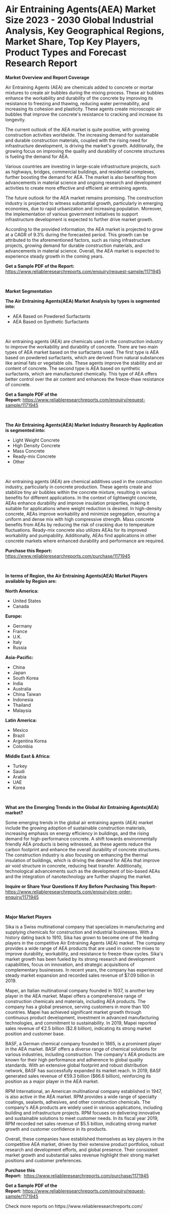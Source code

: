 <p><h1>Air Entraining Agents(AEA) Market Size 2023 - 2030 Global Industrial Analysis, Key Geographical Regions, Market Share, Top Key Players, Product Types and Forecast Research Report</h1></p><p><strong>Market Overview and Report Coverage</strong></p>
<p><p>Air Entraining Agents (AEA) are chemicals added to concrete or mortar mixtures to create air bubbles during the mixing process. These air bubbles enhance the workability and durability of the concrete by improving its resistance to freezing and thawing, reducing water permeability, and increasing its cohesion and plasticity. These agents create microscopic air bubbles that improve the concrete's resistance to cracking and increase its longevity.</p><p>The current outlook of the AEA market is quite positive, with growing construction activities worldwide. The increasing demand for sustainable and durable construction materials, coupled with the rising need for infrastructure development, is driving the market's growth. Additionally, the growing focus on improving the quality and durability of concrete structures is fueling the demand for AEA.</p><p>Various countries are investing in large-scale infrastructure projects, such as highways, bridges, commercial buildings, and residential complexes, further boosting the demand for AEA. The market is also benefiting from advancements in material science and ongoing research and development activities to create more effective and efficient air entraining agents.</p><p>The future outlook for the AEA market remains promising. The construction industry is projected to witness substantial growth, particularly in emerging economies, due to rapid urbanization and increasing population. Moreover, the implementation of various government initiatives to support infrastructure development is expected to further drive market growth.</p><p>According to the provided information, the AEA market is projected to grow at a CAGR of 9.3% during the forecasted period. This growth can be attributed to the aforementioned factors, such as rising infrastructure projects, growing demand for durable construction materials, and advancements in material science. Overall, the AEA market is expected to experience steady growth in the coming years.</p></p>
<p><strong>Get a Sample PDF of the Report:</strong> <a href="https://www.reliableresearchreports.com/enquiry/request-sample/1171945">https://www.reliableresearchreports.com/enquiry/request-sample/1171945</a></p>
<p>&nbsp;</p>
<p><strong>Market Segmentation</strong></p>
<p><strong>The Air Entraining Agents(AEA) Market Analysis by types is segmented into:</strong></p>
<p><ul><li>AEA Based on Powdered Surfactants</li><li>AEA Based on Synthetic Surfactants</li></ul></p>
<p>&nbsp;</p>
<p><p>Air entraining agents (AEA) are chemicals used in the construction industry to improve the workability and durability of concrete. There are two main types of AEA market based on the surfactants used. The first type is AEA based on powdered surfactants, which are derived from natural substances like animal fats or vegetable oils. These agents improve the stability and air content of concrete. The second type is AEA based on synthetic surfactants, which are manufactured chemically. This type of AEA offers better control over the air content and enhances the freeze-thaw resistance of concrete.</p></p>
<p><strong>Get a Sample PDF of the Report:</strong>&nbsp;<a href="https://www.reliableresearchreports.com/enquiry/request-sample/1171945">https://www.reliableresearchreports.com/enquiry/request-sample/1171945</a></p>
<p>&nbsp;</p>
<p><strong>The Air Entraining Agents(AEA) Market Industry Research by Application is segmented into:</strong></p>
<p><ul><li>Light Weight Concrete</li><li>High Density Concrete</li><li>Mass Concrete</li><li>Ready-mix Concrete</li><li>Other</li></ul></p>
<p>&nbsp;</p>
<p><p>Air entraining agents (AEA) are chemical additives used in the construction industry, particularly in concrete production. These agents create and stabilize tiny air bubbles within the concrete mixture, resulting in various benefits for different applications. In the context of lightweight concrete, AEAs enhance durability and improve insulation properties, making it suitable for applications where weight reduction is desired. In high-density concrete, AEAs improve workability and minimize segregation, ensuring a uniform and dense mix with high compressive strength. Mass concrete benefits from AEAs by reducing the risk of cracking due to temperature fluctuations. Ready-mix concrete also utilizes AEAs for its improved workability and pumpability. Additionally, AEAs find applications in other concrete markets where enhanced durability and performance are required.</p></p>
<p><strong>Purchase this Report:</strong>&nbsp; <a href="https://www.reliableresearchreports.com/purchase/1171945">https://www.reliableresearchreports.com/purchase/1171945</a></p>
<p>&nbsp;</p>
<p><strong>In terms of Region, the Air Entraining Agents(AEA) Market Players available by Region are:</strong></p>
<p>
    <p> <strong> North America: </strong>
        <ul>
            <li>United States</li>
            <li>Canada</li>
        </ul>
        </p> 
    <p> <strong> Europe: </strong>
        <ul>
            <li>Germany</li>
            <li>France</li>
            <li>U.K.</li>
            <li>Italy</li>
            <li>Russia</li>
        </ul>
        </p> 
    <p> <strong> Asia-Pacific: </strong>
        <ul>
            <li>China</li>
            <li>Japan</li>
            <li>South Korea</li>
            <li>India</li>
            <li>Australia</li>
            <li>China Taiwan</li>
            <li>Indonesia</li>
            <li>Thailand</li>
            <li>Malaysia</li>
        </ul>
        </p> 
    <p> <strong> Latin America: </strong>
        <ul>
            <li>Mexico</li>
            <li>Brazil</li>
            <li>Argentina Korea</li>
            <li>Colombia</li>
        </ul>
        </p> 
    <p> <strong> Middle East & Africa: </strong>
        <ul>
            <li>Turkey</li>
            <li>Saudi</li>
            <li>Arabia</li>
            <li>UAE</li>
            <li>Korea</li>
        </ul>
    </p>
    </p>
<p>&nbsp;</p>
<p><strong>What are the Emerging Trends in the Global Air Entraining Agents(AEA) market?</strong></p>
<p><p>Some emerging trends in the global air entraining agents (AEA) market include the growing adoption of sustainable construction materials, increasing emphasis on energy efficiency in buildings, and the rising demand for high-performance concrete. A shift towards environmentally friendly AEA products is being witnessed, as these agents reduce the carbon footprint and enhance the overall durability of concrete structures. The construction industry is also focusing on enhancing the thermal insulation of buildings, which is driving the demand for AEAs that improve air void structure in concrete, reducing heat transfer. Additionally, technological advancements such as the development of bio-based AEAs and the integration of nanotechnology are further shaping the market.</p></p>
<p><strong>Inquire or Share Your Questions If Any Before Purchasing This Report</strong>- <a href="https://www.reliableresearchreports.com/enquiry/pre-order-enquiry/1171945">https://www.reliableresearchreports.com/enquiry/pre-order-enquiry/1171945</a></p>
<p>&nbsp;</p>
<p><strong>Major Market Players</strong></p>
<p><p>Sika is a Swiss multinational company that specializes in manufacturing and supplying chemicals for construction and industrial businesses. With a history dating back to 1910, Sika has grown to become one of the leading players in the competitive Air Entraining Agents (AEA) market. The company provides a wide range of AEA products that are used in concrete mixes to improve durability, workability, and resistance to freeze-thaw cycles. Sika's market growth has been fueled by its strong research and development capabilities, focus on innovation, and strategic acquisitions of complementary businesses. In recent years, the company has experienced steady market expansion and recorded sales revenue of $7.09 billion in 2019.</p><p>Mapei, an Italian multinational company founded in 1937, is another key player in the AEA market. Mapei offers a comprehensive range of construction chemicals and materials, including AEA products. The company has a global presence, serving customers in more than 100 countries. Mapei has achieved significant market growth through continuous product development, investment in advanced manufacturing technologies, and commitment to sustainability. In 2019, Mapei reported sales revenue of €2.5 billion ($2.8 billion), indicating its strong market position and customer base.</p><p>BASF, a German chemical company founded in 1865, is a prominent player in the AEA market. BASF offers a diverse range of chemical solutions for various industries, including construction. The company's AEA products are known for their high performance and adherence to global quality standards. With an extensive global footprint and robust distribution network, BASF has successfully expanded its market reach. In 2019, BASF generated sales revenue of €59.3 billion ($66.6 billion), reinforcing its position as a major player in the AEA market.</p><p>RPM International, an American multinational company established in 1947, is also active in the AEA market. RPM provides a wide range of specialty coatings, sealants, adhesives, and other construction chemicals. The company's AEA products are widely used in various applications, including building and infrastructure projects. RPM focuses on delivering innovative and sustainable solutions to meet customer needs. In its fiscal year 2019, RPM recorded net sales revenue of $5.5 billion, indicating strong market growth and customer confidence in its products.</p><p>Overall, these companies have established themselves as key players in the competitive AEA market, driven by their extensive product portfolios, robust research and development efforts, and global presence. Their consistent market growth and substantial sales revenue highlight their strong market positions and customer preferences.</p></p>
<p><strong>Purchase this Report:</strong>&nbsp;&nbsp;<a href="https://www.reliableresearchreports.com/purchase/1171945">https://www.reliableresearchreports.com/purchase/1171945</a></p>
<p></p>
<p><strong>Get a Sample PDF of the Report:</strong>&nbsp;<a href="https://www.reliableresearchreports.com/enquiry/request-sample/1171945">https://www.reliableresearchreports.com/enquiry/request-sample/1171945</a></p>
<p>Check more reports on https://www.reliableresearchreports.com/</p>